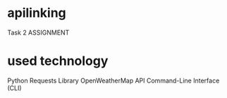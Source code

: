 # apilinking
Task 2 ASSIGNMENT

# used technology

Python
Requests Library
OpenWeatherMap API
Command-Line Interface (CLI)
